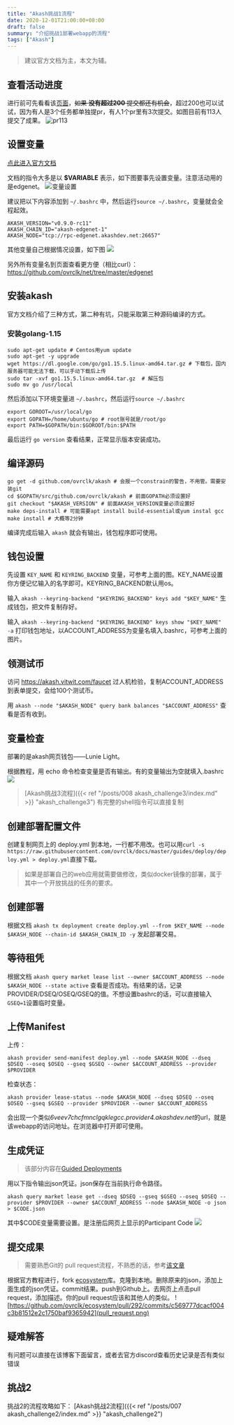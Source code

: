 ```yaml
---
title: "Akash挑战1流程"
date: 2020-12-01T21:00:00+08:00
draft: false
summary: "介绍挑战1部署webapp的流程"
tags: ["Akash"]
---
```

> 建议官方文档为主，本文为辅。

## 查看活动进度
进行前可先看看该[页面](https://github.com/ovrclk/ecosystem/pulls?page=3&q=is%3Apr+is%3Aopen)，~~如果 **没有超过200** 提交都还有机会~~，超过200也可以试试，因为有人是3个任务都单独提pr，有人1个pr里有3次提交。如图目前有113人提交了成果。
![pr113](pr113.png)

## 设置变量
[点此进入官方文档](https://docs.akash.network/guides/version)

文档的指令大多是以 **$VARIABLE** 表示，如下图要事先设置变量。注意活动用的是edgenet。
![变量设置](variables.png)

建议把以下内容添加到 `~/.bashrc` 中，然后运行`source ~/.bashrc`，变量就会全程起效。

```
AKASH_VERSION="v0.9.0-rc11"
AKASH_CHAIN_ID="akash-edgenet-1"
AKASH_NODE="tcp://rpc-edgenet.akashdev.net:26657"
```

其他变量自己根据情况设置，如下图
![](bashrc.png)

另外所有变量名到页面查看更方便（相比curl）：https://github.com/ovrclk/net/tree/master/edgenet

## 安装akash
官方文档介绍了三种方式，第二种有坑，只能采取第三种源码编译的方式。

### 安装golang-1.15
```
sudo apt-get update # Centos用yum update
sudo apt-get -y upgrade
wget https://dl.google.com/go/go1.15.5.linux-amd64.tar.gz # 下载包，国内服务器可能无法下载，可以手动下载后上传
sudo tar -xvf go1.15.5.linux-amd64.tar.gz  # 解压包
sudo mv go /usr/local
```

然后添加以下环境变量进 `~/.bashrc`，然后运行`source ~/.bashrc`
```
export GOROOT=/usr/local/go
export GOPATH=/home/ubuntu/go # root账号就是/root/go
export PATH=$GOPATH/bin:$GOROOT/bin:$PATH
```
最后运行 `go version` 查看结果，正常显示版本安装成功。

## 编译源码
```
go get -d github.com/ovrclk/akash # 会报一个constrain的警告，不用管。需要安装git
cd $GOPATH/src/github.com/ovrclk/akash # 前面GOPATH必须设置好
git checkout "$AKASH_VERSION" # 前面AKASH_VERSION变量必须设置好
make deps-install # 可能需要apt install build-essential或yum instal gcc
make install # 大概等2分钟
```
编译完成后输入 `akash` 就会有输出，钱包程序即可使用。

## 钱包设置

先设置 `KEY_NAME` 和 `KEYRING_BACKEND` 变量，可参考上面的图。KEY_NAME设置你方便记忆输入的名字即可。KEYRING_BACKEND默认用os。

输入 `akash --keyring-backend "$KEYRING_BACKEND" keys add "$KEY_NAME"` 生成钱包，把文件复制存好。

输入 `akash --keyring-backend "$KEYRING_BACKEND" keys show "$KEY_NAME" -a` 打印钱包地址，以ACCOUNT_ADDRESS为变量名填入.bashrc，可参考上面的图片。

## 领测试币

访问 https://akash.vitwit.com/faucet
过人机检验，复制ACCOUNT_ADDRESS到表单提交，会给100个测试币。

用 `akash --node "$AKASH_NODE" query bank balances "$ACCOUNT_ADDRESS"` 查看是否有收到。

## 变量检查

部署的是akash网页钱包——Lunie Light。

根据教程，用 echo 命令检查变量是否有输出。有的变量输出为空就填入.bashrc
![](./variable2.png)

> [Akash挑战3流程]({{< ref "/posts/008 akash_challenge3/index.md" >}} "akash_challenge3") 有完整的shell指令可以直接复制
## 创建部署配置文件
创建复制网页上的 deploy.yml 到本地，一行都不用改。也可以用`curl -s https://raw.githubusercontent.com/ovrclk/docs/master/guides/deploy/deploy.yml > deploy.yml`直接下载。
> 如果是部署自己的web应用就需要做修改，类似docker镜像的部署，属于其中一个开放挑战的任务的要求。

## 创建部署
根据文档 `akash tx deployment create deploy.yml --from $KEY_NAME --node $AKASH_NODE --chain-id $AKASH_CHAIN_ID -y` 发起部署交易。

## 等待租凭
根据文档 `akash query market lease list --owner $ACCOUNT_ADDRESS --node $AKASH_NODE --state active` 查看是否成功。有结果的话，记录PROVIDER/DSEQ/OSEQ/GSEQ的值。不想设置bashrc的话，可以直接输入`GSEQ=1`设置临时变量。

## 上传Manifest

上传：

`akash provider send-manifest deploy.yml --node $AKASH_NODE --dseq $DSEQ --oseq $OSEQ --gseq $GSEQ --owner $ACCOUNT_ADDRESS --provider $PROVIDER`

检查状态：

`akash provider lease-status --node $AKASH_NODE --dseq $DSEQ --oseq $OSEQ --gseq $GSEQ --provider $PROVIDER --owner $ACCOUNT_ADDRESS`


会出现一个类似*6veev7chcfmnclgqklegcc.provider4.akashdev.net*的url，就是该webapp的访问地址。在浏览器中打开即可使用。

## 生成凭证

> 该部分内容在[Guided Deployments](https://docs.akash.network/testnet-challenges/testnet-challenges/guided-deployments#challenge-1-week-1)

用以下指令输出json凭证。json保存在当前执行命令路径。

`akash query market lease get --dseq $DSEQ --gseq $GSEQ --oseq $OSEQ --provider $PROVIDER --owner $ACCOUNT_ADDRESS --node $AKASH_NODE -o json > $CODE.json`

其中$CODE变量需要设置。是注册后网页上显示的Participant Code
![](code.png)

## 提交成果

> 需要熟悉Git的 pull request流程，不熟悉的话，参考[该文章](https://chinese.freecodecamp.org/news/how-to-make-your-first-pull-request-on-github/)

根据官方教程进行，fork [ecosystem](https://github.com/ovrclk/ecosystem)库。克隆到本地。删除原来的json，添加上面生成的json凭证。commit结果。push到Github上。去网页上点击pull request，添加描述。你的pull request应该和其他人的类似。
![https://github.com/ovrclk/ecosystem/pull/292/commits/c569777dcacf004c3b81512e2c1750baf9365942](pull_request.png)

## 疑难解答
有问题可以直接在该博客下面留言，或者去官方discord查看历史记录是否有类似错误

## 挑战2
挑战2的流程攻略如下：
[Akash挑战2流程]({{< ref "/posts/007 akash_challenge2/index.md" >}} "akash_challenge2") 